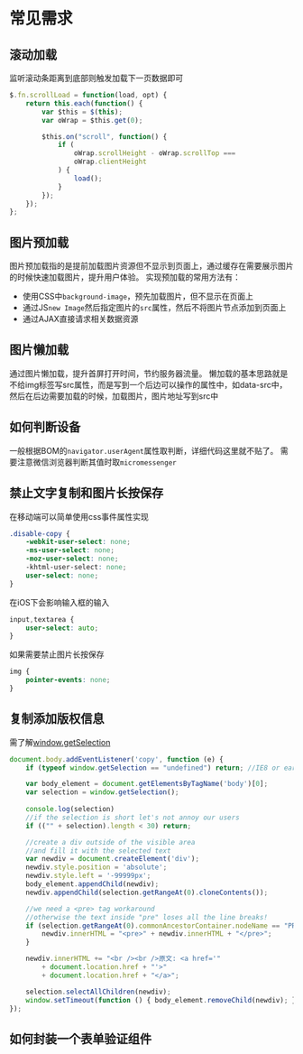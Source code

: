 常见需求
===

## 滚动加载
监听滚动条距离到底部则触发加载下一页数据即可
```js
$.fn.scrollLoad = function(load, opt) {
    return this.each(function() {
        var $this = $(this);
        var oWrap = $this.get(0);

        $this.on("scroll", function() {
            if (
                oWrap.scrollHeight - oWrap.scrollTop ===
                oWrap.clientHeight
            ) {
                load();
            }
        });
    });
};
```

## 图片预加载
图片预加载指的是提前加载图片资源但不显示到页面上，通过缓存在需要展示图片的时候快速加载图片，提升用户体验。
实现预加载的常用方法有：
* 使用CSS中`background-image`，预先加载图片，但不显示在页面上
* 通过JS`new Image`然后指定图片的`src`属性，然后不将图片节点添加到页面上
* 通过AJAX直接请求相关数据资源

## 图片懒加载
通过图片懒加载，提升首屏打开时间，节约服务器流量。
懒加载的基本思路就是不给img标签写src属性，而是写到一个后边可以操作的属性中，如data-src中，然后在后边需要加载的时候，加载图片，图片地址写到src中

## 如何判断设备
一般根据BOM的`navigator.userAgent`属性取判断，详细代码这里就不贴了。
需要注意微信浏览器判断其值时取`micromessenger`

## 禁止文字复制和图片长按保存
在移动端可以简单使用css事件属性实现
```css
.disable-copy {
    -webkit-user-select: none; 
    -ms-user-select: none;
    -moz-user-select: none;
    -khtml-user-select: none;
    user-select: none;
}
```
在iOS下会影响输入框的输入
```css
input,textarea {
    user-select: auto;
}
```
如果需要禁止图片长按保存
```css
img { 
    pointer-events: none; 
}
```

## 复制添加版权信息
需了解[window.getSelection](https://developer.mozilla.org/zh-CN/docs/Web/API/Window/getSelection)

```js
document.body.addEventListener('copy', function (e) {
    if (typeof window.getSelection == "undefined") return; //IE8 or earlier...

    var body_element = document.getElementsByTagName('body')[0];
    var selection = window.getSelection();
    
    console.log(selection)
    //if the selection is short let's not annoy our users
    if (("" + selection).length < 30) return;

    //create a div outside of the visible area
    //and fill it with the selected text
    var newdiv = document.createElement('div');
    newdiv.style.position = 'absolute';
    newdiv.style.left = '-99999px';
    body_element.appendChild(newdiv);
    newdiv.appendChild(selection.getRangeAt(0).cloneContents());

    //we need a <pre> tag workaround
    //otherwise the text inside "pre" loses all the line breaks!
    if (selection.getRangeAt(0).commonAncestorContainer.nodeName == "PRE") {
        newdiv.innerHTML = "<pre>" + newdiv.innerHTML + "</pre>";
    }

    newdiv.innerHTML += "<br /><br />原文: <a href='"
        + document.location.href + "'>"
        + document.location.href + "</a>";

    selection.selectAllChildren(newdiv);
    window.setTimeout(function () { body_element.removeChild(newdiv); }, 200);
});
```

## 如何封装一个表单验证组件